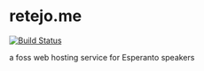 # retejo.me
[![Build Status](https://travis-ci.org/retejo/retejo.me.svg?branch=development)](https://travis-ci.org/retejo/retejo.me)

a foss web hosting service for Esperanto speakers
